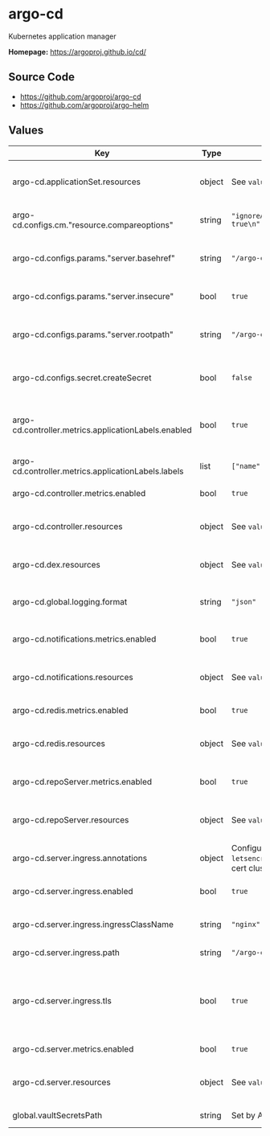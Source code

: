 # argo-cd

Kubernetes application manager

**Homepage:** <https://argoproj.github.io/cd/>

## Source Code

* <https://github.com/argoproj/argo-cd>
* <https://github.com/argoproj/argo-helm>

## Values

| Key | Type | Default | Description |
|-----|------|---------|-------------|
| argo-cd.applicationSet.resources | object | See `values.yaml` | Resource limits and requests for the applicationSet server |
| argo-cd.configs.cm."resource.compareoptions" | string | `"ignoreAggregatedRoles: true\n"` | Configure resource comparison |
| argo-cd.configs.params."server.basehref" | string | `"/argo-cd"` | Base href for `index.html` when running under a reverse proxy |
| argo-cd.configs.params."server.insecure" | bool | `true` | Do not use TLS (this is terminated at the ingress) |
| argo-cd.configs.params."server.rootpath" | string | `"/argo-cd"` | Server root path when running under a reverse proxy |
| argo-cd.configs.secret.createSecret | bool | `false` | Create the Argo CD secret (we manage this with Vault) |
| argo-cd.controller.metrics.applicationLabels.enabled | bool | `true` | Enable adding additional labels to `argocd_app_labels` metric |
| argo-cd.controller.metrics.applicationLabels.labels | list | `["name","instance"]` | Labels to add to `argocd_app_labels` metric |
| argo-cd.controller.metrics.enabled | bool | `true` | Enable controller metrics service |
| argo-cd.controller.resources | object | See `values.yaml` | Resource limits and requests for the application controller pods |
| argo-cd.dex.resources | object | See `values.yaml` | Resource limits and requests for the Dex server |
| argo-cd.global.logging.format | string | `"json"` | Set the global logging format. Either: `text` or `json` |
| argo-cd.notifications.metrics.enabled | bool | `true` | Enable notifications metrics service |
| argo-cd.notifications.resources | object | See `values.yaml` | Resource limits and requests for the notifications controller |
| argo-cd.redis.metrics.enabled | bool | `true` | Enable Redis metrics service |
| argo-cd.redis.resources | object | See `values.yaml` | Resource limits and requests for the Redis controller |
| argo-cd.repoServer.metrics.enabled | bool | `true` | Enable repo server metrics service |
| argo-cd.repoServer.resources | object | See `values.yaml` | Resource limits and requests for the repo server pods |
| argo-cd.server.ingress.annotations | object | Configure the `letsencrypt-dns` TLS cert cluster issuer | Annotations to add to the ingress |
| argo-cd.server.ingress.enabled | bool | `true` | Create an ingress for the Argo CD server |
| argo-cd.server.ingress.ingressClassName | string | `"nginx"` | Ingress class to use for Argo CD ingress |
| argo-cd.server.ingress.path | string | `"/argo-cd"` | Paths to route to Argo CD |
| argo-cd.server.ingress.tls | bool | `true` | Enable TLS management for this ingress. Disable this if TLS should not use a Let's Encrypt TLS certificate. |
| argo-cd.server.metrics.enabled | bool | `true` | Enable server metrics service |
| argo-cd.server.resources | object | See `values.yaml` | Resource limits and requests for the Argo CD server |
| global.vaultSecretsPath | string | Set by Argo CD | Base path for Vault secrets |
